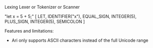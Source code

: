 Lexing
Lexer or Tokenizer or Scanner

"let x = 5 + 5;"
[
    LET,
    IDENTIFIER("x"),
    EQUAL_SIGN,
    INTEGER(5),
    PLUS_SIGN,
    INTEGER(5),
    SEMICOLON
]


Features and limitations:
-  Ari only supports ASCII characters instead of the full Unicode range